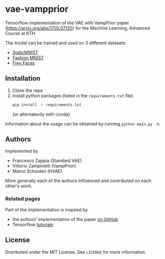 # vae-vampprior

Tensorflow implementation of the VAE with VampPrior paper (https://arxiv.org/abs/1705.07120) for the Machine Learning, Advanced Course at KTH

The model can be trained and used on 3 different datasets:

*   [StaticMNIST](https://www.tensorflow.org/datasets/catalog/mnist)
*   [Fashion MNIST](https://www.tensorflow.org/datasets/catalog/fashion_mnist)
*   [Frey Faces](https://rdrr.io/github/jlmelville/snedata/man/frey_faces.html)

## Installation

1.  Clone the repo
2.  Install python packages (listed in the `requirements.txt` file)
    ```sh
    pip install -r requirements.txt
    ```
    (or alternatevily with conda)

Information about the usage can be obtained by running `python main.py -h`.

## Authors

Implemented by

*   Francesco Zappia (Standard VAE)
*   Vittorio Zampinetti (VampPrior)
*   Marco Schouten (HVAE)

More generally each of the authors influenced and contributed on each other's work.

### Related pages

Part of the implementation is inspired by

*   the authors' implementation of the paper [on GitHub](https://github.com/jmtomczak/vae_vampprior)
*   Tensorflow [tutorials](https://www.tensorflow.org/guide/keras/custom_layers_and_models)

<!-- LICENSE -->

## License

Distributed under the MIT License. See `LICENSE` for more information.
